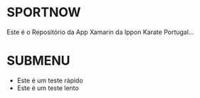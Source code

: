 ﻿# SPORTNOW

Este é o Repositório da App Xamarin da Ippon Karate Portugal...

# SUBMENU

* Este é um teste rápido
* Este é um teste lento
